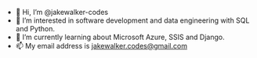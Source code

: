 - 👋 Hi, I’m @jakewalker-codes
- 👀 I’m interested in software development and data engineering with SQL and Python.
- 🌱 I’m currently learning about Microsoft Azure, SSIS and Django.
- 📫 My email address is jakewalker.codes@gmail.com

<!---
jakewalker-codes/jakewalker-codes is a ✨ special ✨ repository because its `README.md` (this file) appears on your GitHub profile.
You can click the Preview link to take a look at your changes.
--->
